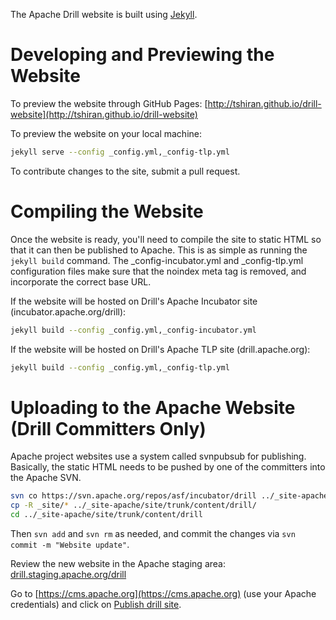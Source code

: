 The Apache Drill website is built using [Jekyll](http://jekyllrb.com/).

# Developing and Previewing the Website

To preview the website through GitHub Pages: [http://tshiran.github.io/drill-website](http://tshiran.github.io/drill-website)

To preview the website on your local machine:

```bash
jekyll serve --config _config.yml,_config-tlp.yml
```

To contribute changes to the site, submit a pull request.

# Compiling the Website

Once the website is ready, you'll need to compile the site to static HTML so that it can then be published to Apache. This is as simple as running the `jekyll build` command. The _config-incubator.yml and _config-tlp.yml configuration files make sure that the noindex meta tag is removed, and incorporate the correct base URL.

If the website will be hosted on Drill's Apache Incubator site (incubator.apache.org/drill):

```bash
jekyll build --config _config.yml,_config-incubator.yml
```

If the website will be hosted on Drill's Apache TLP site (drill.apache.org):

```bash
jekyll build --config _config.yml,_config-tlp.yml
```

# Uploading to the Apache Website (Drill Committers Only)

Apache project websites use a system called svnpubsub for publishing. Basically, the static HTML needs to be pushed by one of the committers into the Apache SVN.

```bash
svn co https://svn.apache.org/repos/asf/incubator/drill ../_site-apache
cp -R _site/* ../_site-apache/site/trunk/content/drill/
cd ../_site-apache/site/trunk/content/drill
```

Then `svn add` and `svn rm` as needed, and commit the changes via `svn commit -m "Website update"`.

Review the new website in the Apache staging area: [drill.staging.apache.org/drill](drill.staging.apache.org/drill)

Go to [https://cms.apache.org](https://cms.apache.org) (use your Apache credentials) and click on [Publish drill site](https://cms.apache.org/drill/publish).

